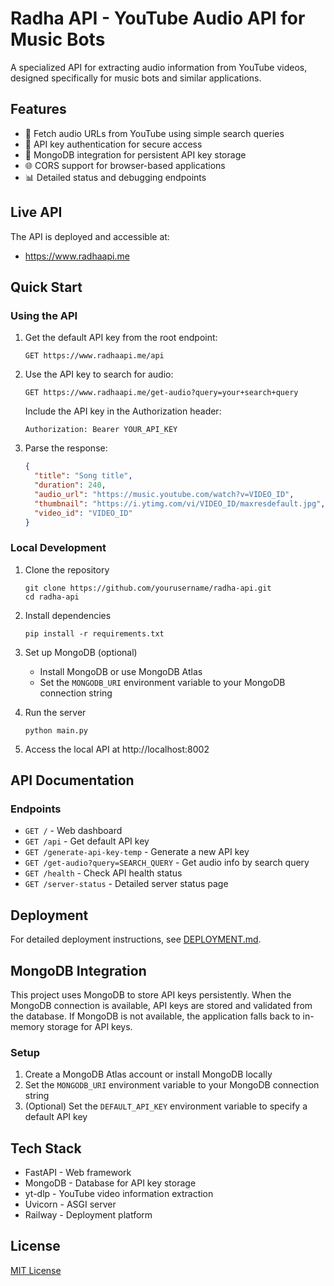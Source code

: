 # Radha API - YouTube Audio API for Music Bots

A specialized API for extracting audio information from YouTube videos, designed specifically for music bots and similar applications.

## Features

- 🎵 Fetch audio URLs from YouTube using simple search queries
- 🔐 API key authentication for secure access
- 💾 MongoDB integration for persistent API key storage
- 🌐 CORS support for browser-based applications
- 📊 Detailed status and debugging endpoints

## Live API

The API is deployed and accessible at:
- https://www.radhaapi.me

## Quick Start

### Using the API

1. Get the default API key from the root endpoint:
   ```
   GET https://www.radhaapi.me/api
   ```

2. Use the API key to search for audio:
   ```
   GET https://www.radhaapi.me/get-audio?query=your+search+query
   ```
   Include the API key in the Authorization header:
   ```
   Authorization: Bearer YOUR_API_KEY
   ```

3. Parse the response:
   ```json
   {
     "title": "Song title",
     "duration": 240,
     "audio_url": "https://music.youtube.com/watch?v=VIDEO_ID",
     "thumbnail": "https://i.ytimg.com/vi/VIDEO_ID/maxresdefault.jpg",
     "video_id": "VIDEO_ID"
   }
   ```

### Local Development

1. Clone the repository
   ```
   git clone https://github.com/yourusername/radha-api.git
   cd radha-api
   ```

2. Install dependencies
   ```
   pip install -r requirements.txt
   ```

3. Set up MongoDB (optional)
   - Install MongoDB or use MongoDB Atlas
   - Set the `MONGODB_URI` environment variable to your MongoDB connection string

4. Run the server
   ```
   python main.py
   ```

5. Access the local API at http://localhost:8002

## API Documentation

### Endpoints

- `GET /` - Web dashboard
- `GET /api` - Get default API key
- `GET /generate-api-key-temp` - Generate a new API key
- `GET /get-audio?query=SEARCH_QUERY` - Get audio info by search query
- `GET /health` - Check API health status
- `GET /server-status` - Detailed server status page

## Deployment

For detailed deployment instructions, see [DEPLOYMENT.md](DEPLOYMENT.md).

## MongoDB Integration

This project uses MongoDB to store API keys persistently. When the MongoDB connection is available, API keys are stored and validated from the database. If MongoDB is not available, the application falls back to in-memory storage for API keys.

### Setup

1. Create a MongoDB Atlas account or install MongoDB locally
2. Set the `MONGODB_URI` environment variable to your MongoDB connection string
3. (Optional) Set the `DEFAULT_API_KEY` environment variable to specify a default API key

## Tech Stack

- FastAPI - Web framework
- MongoDB - Database for API key storage
- yt-dlp - YouTube video information extraction
- Uvicorn - ASGI server
- Railway - Deployment platform

## License

[MIT License](LICENSE)
